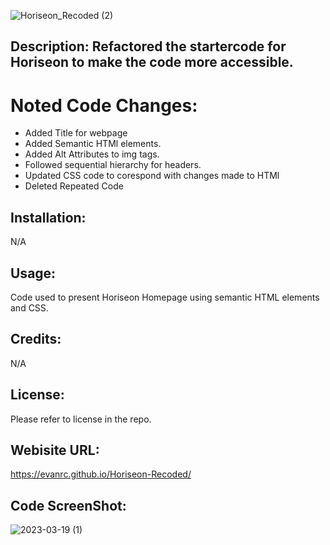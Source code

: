 ![Horiseon_Recoded (2)](https://user-images.githubusercontent.com/124648885/226252300-c02ac698-d626-4c6f-b9d4-b844da336bd9.png)


## Description: Refactored the startercode for Horiseon to make the code more accessible.

# Noted Code Changes:
- Added Title for webpage
- Added Semantic HTMl elements.
- Added Alt Attributes to img tags.
- Followed sequential hierarchy for headers.
- Updated CSS code to corespond with changes made to HTMl
- Deleted Repeated Code 

## Installation:
N/A

## Usage:
Code used to present Horiseon Homepage using semantic HTML elements and CSS.

## Credits:
N/A

## License:
Please refer to license in the repo.

## Webisite URL:
https://evanrc.github.io/Horiseon-Recoded/

## Code ScreenShot:
![2023-03-19 (1)](https://user-images.githubusercontent.com/124648885/226255370-9a2d225d-c16a-46a8-9112-752aa6cbd48e.png)
